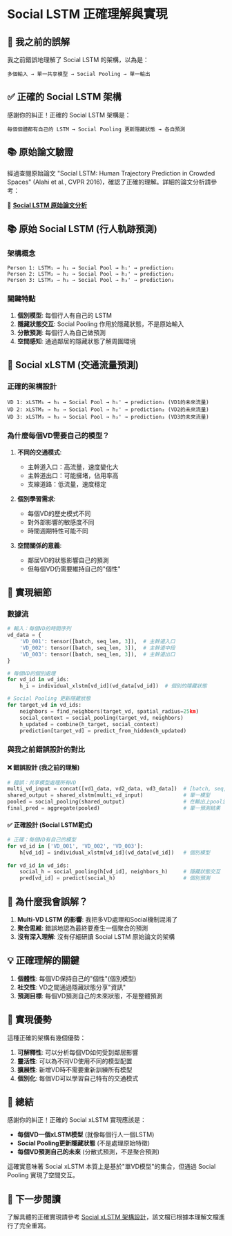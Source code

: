 # Social LSTM 正確理解與實現

## 🎯 我之前的誤解

我之前錯誤地理解了 Social LSTM 的架構，以為是：
```
多個輸入 → 單一共享模型 → Social Pooling → 單一輸出
```

## ✅ 正確的 Social LSTM 架構

感謝你的糾正！正確的 Social LSTM 架構是：
```
每個個體都有自己的 LSTM → Social Pooling 更新隱藏狀態 → 各自預測
```

## 📚 原始論文驗證

經過查閱原始論文 "Social LSTM: Human Trajectory Prediction in Crowded Spaces" (Alahi et al., CVPR 2016)，確認了正確的理解。詳細的論文分析請參考：

📖 **[Social LSTM 原始論文分析](../technical/social_lstm_analysis.md)**

## 📚 原始 Social LSTM (行人軌跡預測)

### 架構概念
```
Person 1: LSTM₁ → h₁ → Social Pool → h₁' → prediction₁
Person 2: LSTM₂ → h₂ → Social Pool → h₂' → prediction₂  
Person 3: LSTM₃ → h₃ → Social Pool → h₃' → prediction₃
```

### 關鍵特點
1. **個別模型**: 每個行人有自己的 LSTM
2. **隱藏狀態交互**: Social Pooling 作用於隱藏狀態，不是原始輸入
3. **分散預測**: 每個行人為自己做預測
4. **空間感知**: 通過鄰居的隱藏狀態了解周圍環境

## 🚗 Social xLSTM (交通流量預測)

### 正確的架構設計
```
VD 1: xLSTM₁ → h₁ → Social Pool → h₁' → prediction₁ (VD1的未來流量)
VD 2: xLSTM₂ → h₂ → Social Pool → h₂' → prediction₂ (VD2的未來流量)
VD 3: xLSTM₃ → h₃ → Social Pool → h₃' → prediction₃ (VD3的未來流量)
```

### 為什麼每個VD需要自己的模型？

1. **不同的交通模式**: 
   - 主幹道入口：高流量，速度變化大
   - 主幹道出口：可能擁堵，佔用率高
   - 支線道路：低流量，速度穩定

2. **個別學習需求**:
   - 每個VD的歷史模式不同
   - 對外部影響的敏感度不同
   - 時間週期特性可能不同

3. **空間關係的意義**:
   - 鄰居VD的狀態影響自己的預測
   - 但每個VD仍需要維持自己的"個性"

## 🔧 實現細節

### 數據流
```python
# 輸入：每個VD的時間序列
vd_data = {
    'VD_001': tensor([batch, seq_len, 3]),  # 主幹道入口
    'VD_002': tensor([batch, seq_len, 3]),  # 主幹道中段
    'VD_003': tensor([batch, seq_len, 3]),  # 主幹道出口
}

# 每個VD的個別處理
for vd_id in vd_ids:
    h_i = individual_xlstm[vd_id](vd_data[vd_id])  # 個別的隱藏狀態

# Social Pooling 更新隱藏狀態
for target_vd in vd_ids:
    neighbors = find_neighbors(target_vd, spatial_radius=25km)
    social_context = social_pooling(target_vd, neighbors)
    h_updated = combine(h_target, social_context)
    prediction[target_vd] = predict_from_hidden(h_updated)
```

### 與我之前錯誤設計的對比

#### ❌ 錯誤設計 (我之前的理解)
```python
# 錯誤：共享模型處理所有VD
multi_vd_input = concat([vd1_data, vd2_data, vd3_data])  # [batch, seq, 15]
shared_output = shared_xlstm(multi_vd_input)             # 單一模型
pooled = social_pooling(shared_output)                   # 在輸出上pooling
final_pred = aggregate(pooled)                           # 單一預測結果
```

#### ✅ 正確設計 (Social LSTM範式)
```python
# 正確：每個VD有自己的模型
for vd_id in ['VD_001', 'VD_002', 'VD_003']:
    h[vd_id] = individual_xlstm[vd_id](vd_data[vd_id])   # 個別模型
    
for vd_id in vd_ids:
    social_h = social_pooling(h[vd_id], neighbors_h)     # 隱藏狀態交互
    pred[vd_id] = predict(social_h)                      # 個別預測
```

## 🎯 為什麼我會誤解？

1. **Multi-VD LSTM 的影響**: 我把多VD處理和Social機制混淆了
2. **聚合思維**: 錯誤地認為最終要產生一個聚合的預測
3. **沒有深入理解**: 沒有仔細研讀 Social LSTM 原始論文的架構

## 💡 正確理解的關鍵

1. **個體性**: 每個VD保持自己的"個性"(個別模型)
2. **社交性**: VD之間通過隱藏狀態分享"資訊"
3. **預測目標**: 每個VD預測自己的未來狀態，不是整體預測

## 🚀 實現優勢

這種正確的架構有幾個優勢：

1. **可解釋性**: 可以分析每個VD如何受到鄰居影響
2. **靈活性**: 可以為不同VD使用不同的模型配置
3. **擴展性**: 新增VD時不需要重新訓練所有模型
4. **個別化**: 每個VD可以學習自己特有的交通模式

## 📝 總結

感謝你的糾正！正確的 Social xLSTM 實現應該是：
- **每個VD一個xLSTM模型** (就像每個行人一個LSTM)
- **Social Pooling更新隱藏狀態** (不是處理原始特徵)
- **每個VD預測自己的未來** (分散式預測，不是聚合預測)

這確實意味著 Social xLSTM 本質上是基於"單VD模型"的集合，但通過 Social Pooling 實現了空間交互。

## 🔗 下一步閱讀

了解具體的正確實現請參考 [Social xLSTM 架構設計](social_xlstm_design.md)，該文檔已根據本理解文檔進行了完全重寫。